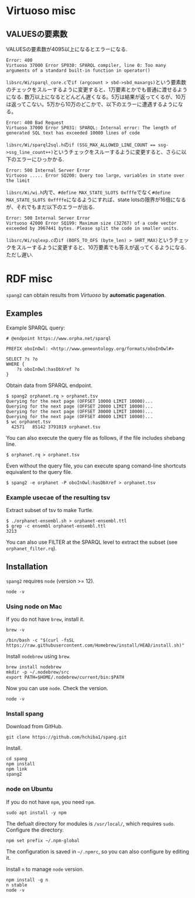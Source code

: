 # Virtuoso misc

## VALUESの要素数

VALUESの要素数が4095以上になるとエラーになる.
```
Error: 400
Virtuoso 37000 Error SP030: SPARQL compiler, line 0: Too many arguments of a standard built-in function in operator()
```
`libsrc/Wi/sparql_core.c`で`if (argcount > sbd->sbd_maxargs)`という要素数のチェックをスルーするように変更すると、1万要素とかでも普通に渡せるようになる.
数万以上になるとどんどん遅くなる。5万は結果が返ってくるが、10万は返ってこない。5万から10万のどこかで、以下のエラーに遭遇するようになる。

```
Error: 400 Bad Request
Virtuoso 37000 Error SP031: SPARQL: Internal error: The length of generated SQL text has exceeded 10000 lines of code
```
`libsrc/Wi/sparql2sql.h`の`if (SSG_MAX_ALLOWED_LINE_COUNT == ssg->ssg_line_count++)`というチェックをスルーするように変更すると、さらに以下のエラーにひっかかる.
```
Error: 500 Internal Server Error
Virtuoso ..... Error SQ200: Query too large, variables in state over the limit
```
`libsrc/Wi/wi.h`内で、`#define MAX_STATE_SLOTS 0xfffe`でなく`#define MAX_STATE_SLOTS 0xffffe`になるようにすれば、state lotsの限界が16倍になるが、それでもまだ以下のエラーが出る.
```
Error: 500 Internal Server Error
Virtuoso 42000 Error SQ199: Maximum size (32767) of a code vector exceeded by 3967441 bytes. Please split the code in smaller units.
```
`libsrc/Wi/sqlexp.c`の`if (BOFS_TO_OFS (byte_len) > SHRT_MAX)`というチェックをスルーするように変更すると、10万要素でも答えが返ってくるようになる. ただし遅い.

# RDF misc
`spang2` can obtain results from *Virtuoso* by **automatic pagenation**.

## Examples
Example SPARQL query:
```
# @endpoint https://www.orpha.net/sparql

PREFIX oboInOwl: <http://www.geneontology.org/formats/oboInOwl#>

SELECT ?s ?o
WHERE {
    ?s oboInOwl:hasDbXref ?o
}
```

Obtain data from SPARQL endpoint.
```
$ spang2 orphanet.rq > orphanet.tsv
Querying for the next page (OFFSET 10000 LIMIT 10000)...
Querying for the next page (OFFSET 20000 LIMIT 10000)...
Querying for the next page (OFFSET 30000 LIMIT 10000)...
Querying for the next page (OFFSET 40000 LIMIT 10000)...
$ wc orphanet.tsv
  42571   85142 3791019 orphanet.tsv
```

You can also execute the query file as follows, if the
file includes shebang line.
```
$ orphanet.rq > orphanet.tsv
```

Even without the query file, you can execute spang comand-line shortcuts equivalent to the query file.
```
$ spang2 -e orphanet -P oboInOwl:hasDbXref > orphanet.tsv
```

### Example usecae of the resulting tsv
Extract subset of tsv to make Turtle.
```
$ ./orphanet-ensembl.sh > orphanet-ensembl.ttl
$ grep -c ensembl orphanet-ensembl.ttl
3213
```

You can also use FILTER at the SPARQL level to extract the subset (see
`orphanet_filter.rq`).

## Installation
`spang2` requires `node` (version >= 12).
```
node -v
```
### Using node on Mac
If you do not have `brew`, install it.
```
brew -v
```
```
/bin/bash -c "$(curl -fsSL https://raw.githubusercontent.com/Homebrew/install/HEAD/install.sh)"
```
Install `nodebrew` using `brew`.
```
brew install nodebrew
mkdir -p ~/.nodebrew/src
export PATH=$HOME/.nodebrew/current/bin:$PATH
```
Now you can use `node`. Check the version.
```
node -v
```

### Install spang
Download from GitHub.
```
git clone https://github.com/hchiba1/spang.git
```

Install.
```
cd spang
npm install
npm link
spang2
```

### node on Ubuntu
If you do not have `npm`, you need `npm`.
```
sudo apt install -y npm
```
The defualt directory for modules is `/usr/local/`, which requires `sudo`.
Configure the directory.
```
npm set prefix ~/.npm-global
```
The configuration is saved in `~/.npmrc`, so you can also configure by editing it.

Install `n` to manage `node` version.
```
npm install -g n
n stable
node -v
```
